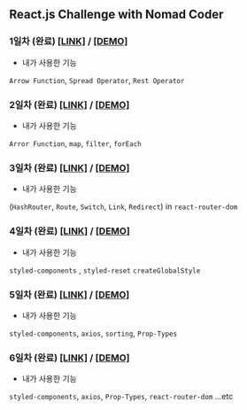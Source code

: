 ## React.js Challenge with Nomad Coder

### 1일차 (**완료**) [[LINK]](https://github.com/alstn2468/ReactJS_Challenge/tree/master/DAY_1_OF_15) / [[DEMO]](https://6fo2i.csb.app/)

-   내가 사용한 기능

`Arrow Function`, `Spread Operator`, `Rest Operator`

### 2일차 (**완료**) [[LINK]](https://github.com/alstn2468/ReactJS_Challenge/tree/master/DAY_2_OF_15) / [[DEMO]](https://8ysoh.csb.app/)

-   내가 사용한 기능

`Arror Function`, `map`, `filter`, `forEach`

### 3일차 (**완료**) [[LINK]](https://github.com/alstn2468/ReactJS_Challenge/tree/master/DAY_3_OF_15) / [[DEMO]](https://ob2m2.csb.app/)

-   내가 사용한 기능

(`HashRouter`, `Route`, `Switch`, `Link`, `Redirect`) in `react-router-dom`

### 4일차 (**완료**) [[LINK]](https://github.com/alstn2468/ReactJS_Challenge/tree/master/DAY_4_OF_15) / [[DEMO]](https://ueu34.csb.app/)

-   내가 사용한 기능

`styled-components` , `styled-reset` `createGlobalStyle`

### 5일차 (**완료**) [[LINK]](https://github.com/alstn2468/ReactJS_Challenge/tree/master/DAY_5_OF_15) / [[DEMO]](https://cei0i.csb.app/)

-   내가 사용한 기능

`styled-components`, `axios`, `sorting`, `Prop-Types`

### 6일차 (**완료**) [[LINK]](https://github.com/alstn2468/ReactJS_Challenge/tree/master/DAY_6_OF_15) / [[DEMO]](https://rtd0x.csb.app/#/)

-   내가 사용한 기능

`styled-components`, `axios`,  `Prop-Types`, `react-router-dom` ...etc
